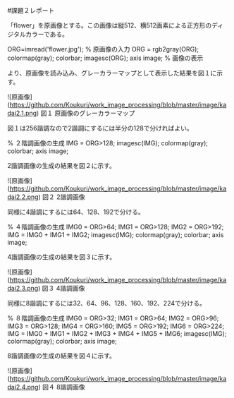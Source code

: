 #課題２レポート

「flower」を原画像とする。この画像は縦512、横512画素による正方形のディジタルカラーである。

ORG=imread('flower.jpg'); % 原画像の入力
ORG = rgb2gray(ORG); colormap(gray); colorbar;
imagesc(ORG); axis image; % 画像の表示

より、原画像を読み込み、グレーカラーマップとして表示した結果を図１に示す。

![原画像]
(https://github.com/Koukuri/work_image_processing/blob/master/image/kadai2.1.png)
図１ 原画像のグレーカラーマップ

図１は256諧調なので2諧調にするには半分の128で分ければよい。

% ２階調画像の生成
IMG = ORG>128;
imagesc(IMG); colormap(gray); colorbar;  axis image;

2諧調画像の生成の結果を図２に示す。

![原画像]
(https://github.com/Koukuri/work_image_processing/blob/master/image/kadai2.2.png)
図２ 2諧調画像

同様に4諧調にするには64、128、192で分ける。

% ４階調画像の生成
IMG0 = ORG>64;
IMG1 = ORG>128;
IMG2 = ORG>192;
IMG = IMG0 + IMG1 + IMG2;
imagesc(IMG); colormap(gray); colorbar;  axis image;

4諧調画像の生成の結果を図３に示す。

![原画像]
(https://github.com/Koukuri/work_image_processing/blob/master/image/kadai2.3.png)
図３ 4諧調画像

同様に8諧調にするには32、64、96、128、160、192、224で分ける。

% ８階調画像の生成
IMG0 = ORG>32;
IMG1 = ORG>64;
IMG2 = ORG>96;
IMG3 = ORG>128;
IMG4 = ORG>160;
IMG5 = ORG>192;
IMG6 = ORG>224;
IMG = IMG0 + IMG1 + IMG2 + IMG3 + IMG4 + IMG5 + IMG6;
imagesc(IMG); colormap(gray); colorbar;  axis image;

8諧調画像の生成の結果を図４に示す。

![原画像]
(https://github.com/Koukuri/work_image_processing/blob/master/image/kadai2.4.png)
図４ 8諧調画像
